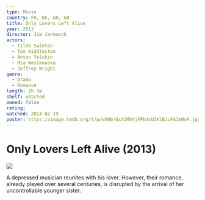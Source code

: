 ```yaml
---
type: Movie
country: FR, DE, GR, GB
title: Only Lovers Left Alive
year: 2013
director: Jim Jarmusch
actors:
  - Tilda Swinton
  - Tom Hiddleston
  - Anton Yelchin
  - Mia Wasikowska
  - Jeffrey Wright
genre:
  - Drama
  - Romance
length: 2h 3m
shelf: watched
owned: false
rating:
watched: 2014-02-19
poster: https://image.tmdb.org/t/p/w500/6xY2MhYjFPb4xU3KlBJcFAJmMsF.jpg
---
```


# Only Lovers Left Alive (2013)

![](https://image.tmdb.org/t/p/w500/6xY2MhYjFPb4xU3KlBJcFAJmMsF.jpg)

A depressed musician reunites with his lover. However, their romance, already played over several centuries, is disrupted by the arrival of her uncontrollable younger sister.